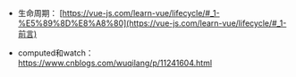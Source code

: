 - 生命周期： [https://vue-js.com/learn-vue/lifecycle/#_1-%E5%89%8D%E8%A8%80](https://vue-js.com/learn-vue/lifecycle/#_1-前言) 

- computed和watch： https://www.cnblogs.com/wuqilang/p/11241604.html 


